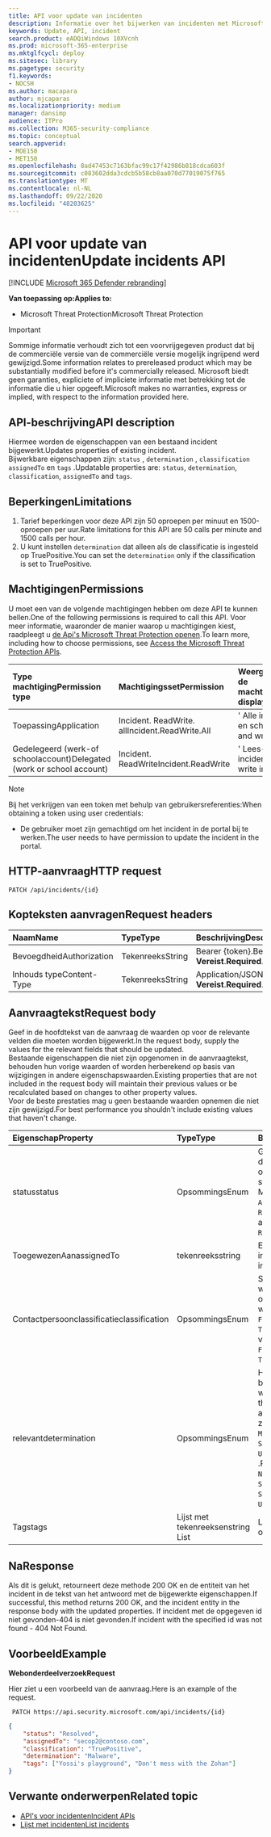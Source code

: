 ```yaml
---
title: API voor update van incidenten
description: Informatie over het bijwerken van incidenten met Microsoft Threat Protection API
keywords: Update, API, incident
search.product: eADQiWindows 10XVcnh
ms.prod: microsoft-365-enterprise
ms.mktglfcycl: deploy
ms.sitesec: library
ms.pagetype: security
f1.keywords:
- NOCSH
ms.author: macapara
author: mjcaparas
ms.localizationpriority: medium
manager: dansimp
audience: ITPro
ms.collection: M365-security-compliance
ms.topic: conceptual
search.appverid:
- MOE150
- MET150
ms.openlocfilehash: 8ad47453c7163bfac99c17f42986b818cdca603f
ms.sourcegitcommit: c083602dda3cdcb5b58cb8aa070d77019075f765
ms.translationtype: MT
ms.contentlocale: nl-NL
ms.lasthandoff: 09/22/2020
ms.locfileid: "48203625"
---
```

# <a name="update-incidents-api"></a><span data-ttu-id="71746-104">API voor update van incidenten</span><span class="sxs-lookup"><span data-stu-id="71746-104">Update incidents API</span></span>

[!INCLUDE [Microsoft 365 Defender rebranding](../includes/microsoft-defender.md)]


<span data-ttu-id="71746-105">**Van toepassing op:**</span><span class="sxs-lookup"><span data-stu-id="71746-105">**Applies to:**</span></span>
- <span data-ttu-id="71746-106">Microsoft Threat Protection</span><span class="sxs-lookup"><span data-stu-id="71746-106">Microsoft Threat Protection</span></span>

>[!IMPORTANT] 
><span data-ttu-id="71746-107">Sommige informatie verhoudt zich tot een voorvrijgegeven product dat bij de commerciële versie van de commerciële versie mogelijk ingrijpend werd gewijzigd.</span><span class="sxs-lookup"><span data-stu-id="71746-107">Some information relates to prereleased product which may be substantially modified before it's commercially released.</span></span> <span data-ttu-id="71746-108">Microsoft biedt geen garanties, expliciete of impliciete informatie met betrekking tot de informatie die u hier opgeeft.</span><span class="sxs-lookup"><span data-stu-id="71746-108">Microsoft makes no warranties, express or implied, with respect to the information provided here.</span></span>


## <a name="api-description"></a><span data-ttu-id="71746-109">API-beschrijving</span><span class="sxs-lookup"><span data-stu-id="71746-109">API description</span></span>
<span data-ttu-id="71746-110">Hiermee worden de eigenschappen van een bestaand incident bijgewerkt.</span><span class="sxs-lookup"><span data-stu-id="71746-110">Updates properties of existing incident.</span></span>
<br><span data-ttu-id="71746-111">Bijwerkbare eigenschappen zijn: ```status``` , ```determination``` , ```classification``` ```assignedTo``` en ```tags``` .</span><span class="sxs-lookup"><span data-stu-id="71746-111">Updatable properties are: ```status```, ```determination```, ```classification```, ```assignedTo``` and ```tags```.</span></span>


## <a name="limitations"></a><span data-ttu-id="71746-112">Beperkingen</span><span class="sxs-lookup"><span data-stu-id="71746-112">Limitations</span></span>
1. <span data-ttu-id="71746-113">Tarief beperkingen voor deze API zijn 50 oproepen per minuut en 1500-oproepen per uur.</span><span class="sxs-lookup"><span data-stu-id="71746-113">Rate limitations for this API are 50 calls per minute and 1500 calls per hour.</span></span>
2. <span data-ttu-id="71746-114">U kunt instellen ```determination``` dat alleen als de classificatie is ingesteld op TruePositive.</span><span class="sxs-lookup"><span data-stu-id="71746-114">You can set the ```determination``` only if the classification is set to TruePositive.</span></span>


## <a name="permissions"></a><span data-ttu-id="71746-115">Machtigingen</span><span class="sxs-lookup"><span data-stu-id="71746-115">Permissions</span></span>
<span data-ttu-id="71746-116">U moet een van de volgende machtigingen hebben om deze API te kunnen bellen.</span><span class="sxs-lookup"><span data-stu-id="71746-116">One of the following permissions is required to call this API.</span></span> <span data-ttu-id="71746-117">Voor meer informatie, waaronder de manier waarop u machtigingen kiest, raadpleegt u [de Api's Microsoft Threat Protection openen](api-access.md).</span><span class="sxs-lookup"><span data-stu-id="71746-117">To learn more, including how to choose permissions, see [Access the Microsoft Threat Protection APIs](api-access.md).</span></span>

<span data-ttu-id="71746-118">Type machtiging</span><span class="sxs-lookup"><span data-stu-id="71746-118">Permission type</span></span> |   <span data-ttu-id="71746-119">Machtigingsset</span><span class="sxs-lookup"><span data-stu-id="71746-119">Permission</span></span>  |   <span data-ttu-id="71746-120">Weergavenaam van de machtiging</span><span class="sxs-lookup"><span data-stu-id="71746-120">Permission display name</span></span>
:---|:---|:---
<span data-ttu-id="71746-121">Toepassing</span><span class="sxs-lookup"><span data-stu-id="71746-121">Application</span></span> |   <span data-ttu-id="71746-122">Incident. ReadWrite. all</span><span class="sxs-lookup"><span data-stu-id="71746-122">Incident.ReadWrite.All</span></span> |    <span data-ttu-id="71746-123">' Alle incidenten lezen en schrijven '</span><span class="sxs-lookup"><span data-stu-id="71746-123">'Read and write all incidents'</span></span>
<span data-ttu-id="71746-124">Gedelegeerd (werk-of schoolaccount)</span><span class="sxs-lookup"><span data-stu-id="71746-124">Delegated (work or school account)</span></span> | <span data-ttu-id="71746-125">Incident. ReadWrite</span><span class="sxs-lookup"><span data-stu-id="71746-125">Incident.ReadWrite</span></span> | <span data-ttu-id="71746-126">' Lees-en schrijf incident '</span><span class="sxs-lookup"><span data-stu-id="71746-126">'Read and write incidents'</span></span>

>[!NOTE]
> <span data-ttu-id="71746-127">Bij het verkrijgen van een token met behulp van gebruikersreferenties:</span><span class="sxs-lookup"><span data-stu-id="71746-127">When obtaining a token using user credentials:</span></span>
>- <span data-ttu-id="71746-128">De gebruiker moet zijn gemachtigd om het incident in de portal bij te werken.</span><span class="sxs-lookup"><span data-stu-id="71746-128">The user needs to have permission to update the incident in the portal.</span></span>


## <a name="http-request"></a><span data-ttu-id="71746-129">HTTP-aanvraag</span><span class="sxs-lookup"><span data-stu-id="71746-129">HTTP request</span></span>

```
PATCH /api/incidents/{id}
```

## <a name="request-headers"></a><span data-ttu-id="71746-130">Kopteksten aanvragen</span><span class="sxs-lookup"><span data-stu-id="71746-130">Request headers</span></span>

<span data-ttu-id="71746-131">Naam</span><span class="sxs-lookup"><span data-stu-id="71746-131">Name</span></span> | <span data-ttu-id="71746-132">Type</span><span class="sxs-lookup"><span data-stu-id="71746-132">Type</span></span> | <span data-ttu-id="71746-133">Beschrijving</span><span class="sxs-lookup"><span data-stu-id="71746-133">Description</span></span>
:---|:---|:---
<span data-ttu-id="71746-134">Bevoegdheid</span><span class="sxs-lookup"><span data-stu-id="71746-134">Authorization</span></span> | <span data-ttu-id="71746-135">Tekenreeks</span><span class="sxs-lookup"><span data-stu-id="71746-135">String</span></span> | <span data-ttu-id="71746-136">Bearer {token}.</span><span class="sxs-lookup"><span data-stu-id="71746-136">Bearer {token}.</span></span> <span data-ttu-id="71746-137">**Vereist**.</span><span class="sxs-lookup"><span data-stu-id="71746-137">**Required**.</span></span>
<span data-ttu-id="71746-138">Inhouds type</span><span class="sxs-lookup"><span data-stu-id="71746-138">Content-Type</span></span> | <span data-ttu-id="71746-139">Tekenreeks</span><span class="sxs-lookup"><span data-stu-id="71746-139">String</span></span> | <span data-ttu-id="71746-140">Application/JSON.</span><span class="sxs-lookup"><span data-stu-id="71746-140">application/json.</span></span> <span data-ttu-id="71746-141">**Vereist**.</span><span class="sxs-lookup"><span data-stu-id="71746-141">**Required**.</span></span>


## <a name="request-body"></a><span data-ttu-id="71746-142">Aanvraagtekst</span><span class="sxs-lookup"><span data-stu-id="71746-142">Request body</span></span>
<span data-ttu-id="71746-143">Geef in de hoofdtekst van de aanvraag de waarden op voor de relevante velden die moeten worden bijgewerkt.</span><span class="sxs-lookup"><span data-stu-id="71746-143">In the request body, supply the values for the relevant fields that should be updated.</span></span>
<br><span data-ttu-id="71746-144">Bestaande eigenschappen die niet zijn opgenomen in de aanvraagtekst, behouden hun vorige waarden of worden herberekend op basis van wijzigingen in andere eigenschapswaarden.</span><span class="sxs-lookup"><span data-stu-id="71746-144">Existing properties that are not included in the request body will maintain their previous values or be recalculated based on changes to other property values.</span></span> 
<br><span data-ttu-id="71746-145">Voor de beste prestaties mag u geen bestaande waarden opnemen die niet zijn gewijzigd.</span><span class="sxs-lookup"><span data-stu-id="71746-145">For best performance you shouldn't include existing values that haven't change.</span></span>

<span data-ttu-id="71746-146">Eigenschap</span><span class="sxs-lookup"><span data-stu-id="71746-146">Property</span></span> | <span data-ttu-id="71746-147">Type</span><span class="sxs-lookup"><span data-stu-id="71746-147">Type</span></span> | <span data-ttu-id="71746-148">Beschrijving</span><span class="sxs-lookup"><span data-stu-id="71746-148">Description</span></span>
:---|:---|:---
<span data-ttu-id="71746-149">status</span><span class="sxs-lookup"><span data-stu-id="71746-149">status</span></span> | <span data-ttu-id="71746-150">Opsommings</span><span class="sxs-lookup"><span data-stu-id="71746-150">Enum</span></span> | <span data-ttu-id="71746-151">Geeft de huidige status van de waarschuwing op.</span><span class="sxs-lookup"><span data-stu-id="71746-151">Specifies the current status of the alert.</span></span> <span data-ttu-id="71746-152">Mogelijke waarden zijn: ```Active``` , ```Resolved``` en ```Redirected``` .</span><span class="sxs-lookup"><span data-stu-id="71746-152">Possible values are: ```Active```, ```Resolved``` and ```Redirected```.</span></span>
<span data-ttu-id="71746-153">ToegewezenAan</span><span class="sxs-lookup"><span data-stu-id="71746-153">assignedTo</span></span> | <span data-ttu-id="71746-154">tekenreeks</span><span class="sxs-lookup"><span data-stu-id="71746-154">string</span></span> | <span data-ttu-id="71746-155">Eigenaar van het incident.</span><span class="sxs-lookup"><span data-stu-id="71746-155">Owner of the incident.</span></span>
<span data-ttu-id="71746-156">Contactpersoonclassificatie</span><span class="sxs-lookup"><span data-stu-id="71746-156">classification</span></span> | <span data-ttu-id="71746-157">Opsommings</span><span class="sxs-lookup"><span data-stu-id="71746-157">Enum</span></span> | <span data-ttu-id="71746-158">Specificatie van de waarschuwing.</span><span class="sxs-lookup"><span data-stu-id="71746-158">Specification of the alert.</span></span> <span data-ttu-id="71746-159">Mogelijke waarden zijn: ```Unknown``` , ```FalsePositive``` , ```TruePositive``` .</span><span class="sxs-lookup"><span data-stu-id="71746-159">Possible values are: ```Unknown```, ```FalsePositive```, ```TruePositive```.</span></span>
<span data-ttu-id="71746-160">relevant</span><span class="sxs-lookup"><span data-stu-id="71746-160">determination</span></span> | <span data-ttu-id="71746-161">Opsommings</span><span class="sxs-lookup"><span data-stu-id="71746-161">Enum</span></span> | <span data-ttu-id="71746-162">Hiermee geeft u het bepalen van de waarschuwing op.</span><span class="sxs-lookup"><span data-stu-id="71746-162">Specifies the determination of the alert.</span></span> <span data-ttu-id="71746-163">Mogelijke waarden zijn: ```NotAvailable``` , ```Apt``` ,,, ```Malware``` ```SecurityPersonnel``` ```SecurityTesting``` , ```UnwantedSoftware``` , ```Other``` .</span><span class="sxs-lookup"><span data-stu-id="71746-163">Possible values are: ```NotAvailable```, ```Apt```, ```Malware```, ```SecurityPersonnel```, ```SecurityTesting```, ```UnwantedSoftware```, ```Other```.</span></span>
<span data-ttu-id="71746-164">Tags</span><span class="sxs-lookup"><span data-stu-id="71746-164">tags</span></span> | <span data-ttu-id="71746-165">Lijst met tekenreeksen</span><span class="sxs-lookup"><span data-stu-id="71746-165">string List</span></span> | <span data-ttu-id="71746-166">Lijst met incident Tags.</span><span class="sxs-lookup"><span data-stu-id="71746-166">List of Incident tags.</span></span>



## <a name="response"></a><span data-ttu-id="71746-167">Na</span><span class="sxs-lookup"><span data-stu-id="71746-167">Response</span></span>
<span data-ttu-id="71746-168">Als dit is gelukt, retourneert deze methode 200 OK en de entiteit van het incident in de tekst van het antwoord met de bijgewerkte eigenschappen.</span><span class="sxs-lookup"><span data-stu-id="71746-168">If successful, this method returns 200 OK, and the incident entity in the response body with the updated properties.</span></span> <span data-ttu-id="71746-169">If incident met de opgegeven id niet gevonden-404 is niet gevonden.</span><span class="sxs-lookup"><span data-stu-id="71746-169">If incident with the specified id was not found - 404 Not Found.</span></span>


## <a name="example"></a><span data-ttu-id="71746-170">Voorbeeld</span><span class="sxs-lookup"><span data-stu-id="71746-170">Example</span></span>

<span data-ttu-id="71746-171">**Webonderdeelverzoek**</span><span class="sxs-lookup"><span data-stu-id="71746-171">**Request**</span></span>

<span data-ttu-id="71746-172">Hier ziet u een voorbeeld van de aanvraag.</span><span class="sxs-lookup"><span data-stu-id="71746-172">Here is an example of the request.</span></span>

```
 PATCH https://api.security.microsoft.com/api/incidents/{id}
```

```json
{
    "status": "Resolved",
    "assignedTo": "secop2@contoso.com",
    "classification": "TruePositive",
    "determination": "Malware",
    "tags": ["Yossi's playground", "Don't mess with the Zohan"]
}
```


## <a name="related-topic"></a><span data-ttu-id="71746-173">Verwante onderwerpen</span><span class="sxs-lookup"><span data-stu-id="71746-173">Related topic</span></span>
- [<span data-ttu-id="71746-174">API's voor incidenten</span><span class="sxs-lookup"><span data-stu-id="71746-174">Incident APIs</span></span>](api-incident.md)
- [<span data-ttu-id="71746-175">Lijst met incidenten</span><span class="sxs-lookup"><span data-stu-id="71746-175">List incidents</span></span>](api-list-incidents.md)
